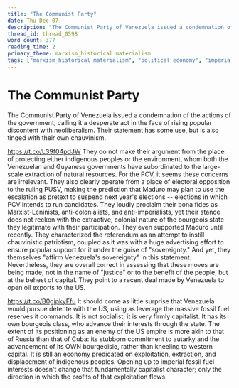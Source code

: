 ```yaml
---
title: "The Communist Party"
date: Thu Dec 07
description: "The Communist Party of Venezuela issued a condemnation of the actions of the government, calling it a desperate act in the face of rising popular discontent..."
thread_id: thread_0598
word_count: 377
reading_time: 2
primary_theme: marxism_historical materialism
tags: ["marxism_historical materialism", "political economy", "imperialism_colonialism", "organizational theory"]
---
```


# The Communist Party

The Communist Party of Venezuela issued a condemnation of the actions of the government, calling it a desperate act in the face of rising popular discontent with neoliberalism. Their statement has some use, but is also tinged with their own chauvinism.

https://t.co/L39f04pdJW They do not make their argument from the place of protecting either indigenous peoples or the environment, whom both the Venezuelan and Guyanese governments have subordinated to the large-scale extraction of natural resources. For the PCV, it seems these concerns are irrelevant. They also clearly operate from a place of electoral opposition to the ruling PUSV, making the prediction that Maduro may plan to use the escalation as pretext to suspend next year's elections -- elections in which PCV intends to run candidates. They loudly proclaim their bona fides as Marxist-Leninists, anti-colonialists, and anti-imperialists, yet their stance does not reckon with the extractive, colonial nature of the bourgeois state they legitimate with their participation. They even supported Maduro until recently. They characterized the referendum as an attempt to instill chauvinistic patriotism, coupled as it was with a huge advertising effort to ensure popular support for it under the guise of "sovereignty." And yet, they themselves "affirm Venezuela's sovereignty" in this statement. Nevertheless, they are overall correct in assessing that these moves are being made, not in the name of "justice" or to the benefit of the people, but at the behest of capital. They point to a recent deal made by Venezuela to open oil exports to the US.

https://t.co/B0gipkyFfu It should come as little surprise that Venezuela would pursue detente with the US, using as leverage the massive fossil fuel reserves it commands. It is not socialist; it is very firmly capitalist. It has its own bourgeois class, who advance their interests through the state. The extent of its positioning as an enemy of the US empire is more akin to that of Russia than that of Cuba: its stubborn commitment to autarky and the advancement of its OWN bourgeoisie, rather than kneeling to western capital. It is still an economy predicated on exploitation, extraction, and displacement of indigenous peoples. Opening up to imperial fossil fuel interests doesn't change that fundamentally capitalist character; only the direction in which the profits of that exploitation flows.